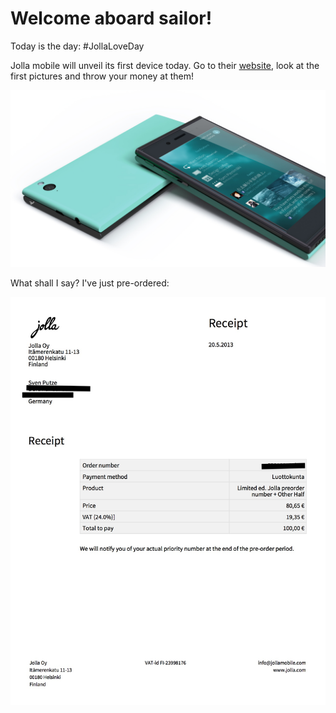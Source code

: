 # Welcome aboard sailor! #

Today is the day: #JollaLoveDay

Jolla mobile will unveil its first device today. Go to their [website](https://join.jolla.com/en), look at the first pictures and throw your money at them!

![](./gfx/50.jpg)

What shall I say? I've just pre-ordered:

![](./gfx/49.jpg)
